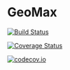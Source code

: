 # GeoMax

[![Build Status](https://travis-ci.org/martinjm97/GeoMax.jl.svg?branch=master)](https://travis-ci.org/martinjm97/GeoMax.jl)

[![Coverage Status](https://coveralls.io/repos/martinjm97/GeoMax.jl/badge.svg?branch=master&service=github)](https://coveralls.io/github/martinjm97/GeoMax.jl?branch=master)

[![codecov.io](http://codecov.io/github/martinjm97/GeoMax.jl/coverage.svg?branch=master)](http://codecov.io/github/martinjm97/GeoMax.jl?branch=master)
